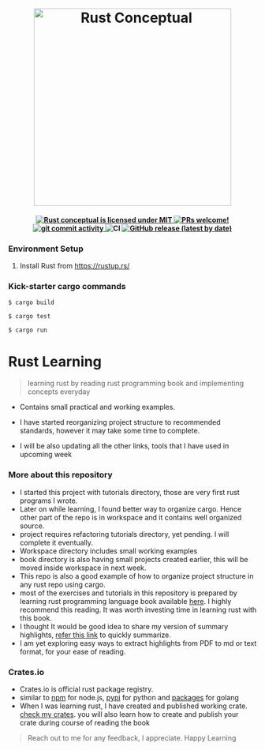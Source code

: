 <h1 align="center">
    <img src="https://img.shields.io/badge/Rust%20Conceptual-grey?style=for-the-badge&logo=rust" width="400px" alt="Rust Conceptual" />
</h1>


<h4 align="center">
  <a href="https://github.com/skariyania/rust-conceptual/blob/main/LICENSE">
    <img src="https://img.shields.io/badge/license-MIT-orange" alt="Rust conceptual is licensed under MIT" />
  </a>
  <a href="https://github.com/skariyania/rust-conceptual/blob/main/CODE_OF_CONDUCT.md">
    <img src="https://img.shields.io/badge/PRs-Welcome-brightgreen" alt="PRs welcome!" />
  </a>
  <a href="https://github.com/skariyania/rust-conceptual/commits">
    <img src="https://img.shields.io/github/commit-activity/m/skariyania/rust-conceptual" alt="git commit activity" />
  </a>
  <img alt="CI" src="https://github.com/skariyania/rust-conceptual/workflows/Rust/badge.svg">

  <a href="https://github.com/skariyania/rust-conceptual/releases">
    <img alt="GitHub release (latest by date)" src="https://img.shields.io/github/v/release/skariyania/rust-conceptual?display_name=release">
  </a>
</h4>

### Environment Setup
1. Install Rust from https://rustup.rs/

### Kick-starter cargo commands
```
$ cargo build
```

```
$ cargo test
```
```
$ cargo run
```

# Rust Learning
> learning rust by reading rust programming book and implementing concepts everyday
- Contains small practical and working examples.

- I have started reorganizing project structure to recommended standards, however it may take some time to complete.

- I will be also updating all the other links, tools that I have used in upcoming week 


### More about this repository
- I started this project with tutorials directory, those are very first rust programs I wrote.
- Later on while learning, I found better way to organize cargo. Hence other part of the repo is in workspace and it contains well organized source.
- project requires refactoring tutorials directory, yet pending. I will complete it eventually.
- Workspace directory includes small working examples
- book directory is also having small projects created earlier, this will be moved inside workspace in next week.
- This repo is also a good example of how to organize project structure in any rust repo using cargo.
- most of the exercises and tutorials in this repository is prepared by learning rust programming language book available [here](https://doc.rust-lang.org/book/). I highly recommend this reading. It was worth investing time in learning rust with this book.
- I thought It would be good idea to share my version of summary highlights, [refer this link](https://drive.google.com/file/d/12HvD1PUefYbPreYAWpNl-x05AP7QW-4n/view?usp=drive_link) to quickly summarize.
- I am yet exploring easy ways to extract highlights from PDF to md or text format, for your ease of reading.

### Crates.io
- Crates.io is official rust package registry.
- similar to [npm](https://www.npmjs.com/) for node.js, [pypi](https://pypi.org/) for python and [packages](https://pkg.go.dev/) for golang
- When I was learning rust, I have created and published working crate. [check my crates](https://crates.io/users/skariyania). you will also learn how to create and publish your crate during course of reading the book

>Reach out to me for any feedback, I appreciate. Happy Learning